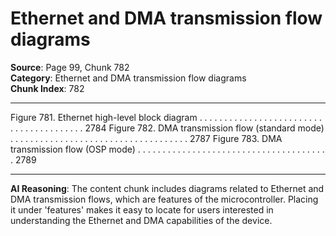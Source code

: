 # Ethernet and DMA transmission flow diagrams

**Source**: Page 99, Chunk 782  
**Category**: Ethernet and DMA transmission flow diagrams  
**Chunk Index**: 782

---

Figure 781. Ethernet high-level block diagram . . . . . . . . . . . . . . . . . . . . . . . . . . . . . . . . . . . . . . . . 2784
Figure 782. DMA transmission flow (standard mode) . . . . . . . . . . . . . . . . . . . . . . . . . . . . . . . . . . . . 2787
Figure 783. DMA transmission flow (OSP mode) . . . . . . . . . . . . . . . . . . . . . . . . . . . . . . . . . . . . . . . 2789

---

**AI Reasoning**: The content chunk includes diagrams related to Ethernet and DMA transmission flows, which are features of the microcontroller. Placing it under 'features' makes it easy to locate for users interested in understanding the Ethernet and DMA capabilities of the device.
